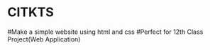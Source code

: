 # CITKTS
#Make a simple website using html and css
#Perfect for 12th Class Project(Web Application)
